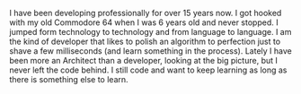 I have been developing professionally for over 15 years now. I got hooked with my old Commodore 64 when I was 6 years old and never stopped. I jumped form technology to technology and from language to language.
I am the kind of developer that likes to polish an algorithm to perfection just to shave a few milliseconds (and learn something in the process).
Lately I have been more an Architect than a developer, looking at the big picture, but I never left the code behind. I still code and want to keep learning as long as there is something else to learn.

<!---
lucasdluengo/lucasdluengo is a ✨ special ✨ repository because its `README.md` (this file) appears on your GitHub profile.
You can click the Preview link to take a look at your changes.
--->
